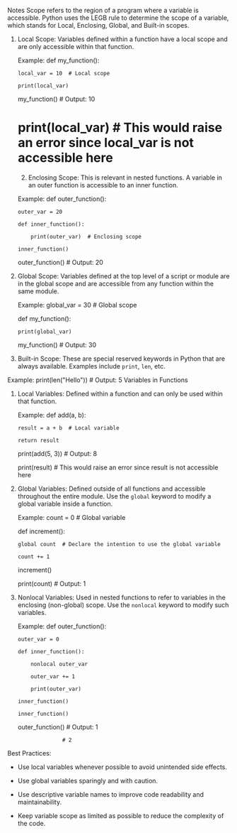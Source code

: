 Notes
Scope refers to the region of a program where a variable is accessible. Python uses the LEGB rule to determine the scope of a variable, which stands for Local, Enclosing, Global, and Built-in scopes.

1. Local Scope:
   Variables defined within a function have a local scope and are only accessible within that function.

   Example:
   def my_function():

       local_var = 10  # Local scope

       print(local_var)

   my_function()  # Output: 10

   # print(local_var)  # This would raise an error since local_var is not accessible here
   2. Enclosing Scope:
   This is relevant in nested functions. A variable in an outer function is accessible to an inner function.

   Example:
   def outer_function():

       outer_var = 20

       def inner_function():

           print(outer_var)  # Enclosing scope

       inner_function()

   outer_function()  # Output: 20
3. Global Scope:
   Variables defined at the top level of a script or module are in the global scope and are accessible from any function within the same module.

   Example:
   global_var = 30  # Global scope

   def my_function():

       print(global_var)

   my_function()  # Output: 30
 4. Built-in Scope:
   These are special reserved keywords in Python that are always available. Examples include `print`, `len`, etc.

   Example:
   print(len("Hello"))  # Output: 5
Variables in Functions
1. Local Variables:
   Defined within a function and can only be used within that function.

   Example:
   def add(a, b):

       result = a + b  # Local variable

       return result
 
   print(add(5, 3))  # Output: 8

   print(result)  # This would raise an error since result is not accessible here
2. Global Variables:
   Defined outside of all functions and accessible throughout the entire module. Use the `global` keyword to modify a global variable inside a function.

   Example:
   count = 0  # Global variable

   def increment():

       global count  # Declare the intention to use the global variable

       count += 1

   increment()

   print(count)  # Output: 1
3. Nonlocal Variables:
   Used in nested functions to refer to variables in the enclosing (non-global) scope. Use the `nonlocal` keyword to modify such variables.

   Example:
   def outer_function():

       outer_var = 0

       def inner_function():

           nonlocal outer_var

           outer_var += 1

           print(outer_var)

       inner_function()

       inner_function()

   outer_function()  # Output: 1

                     # 2
 Best Practices:
- Use local variables whenever possible to avoid unintended side effects.

- Use global variables sparingly and with caution.

- Use descriptive variable names to improve code readability and maintainability.

- Keep variable scope as limited as possible to reduce the complexity of the code.